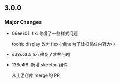 ## 3.0.0

### Major Changes

- 06ee801: fix: 修复了一些样式问题

  tooltip display 改为 flex-inline 为了让框贴住内容大小

- ed3c032: fix: 修复了某些问题
- 138e4f8: 新增 skeleton 组件

  从上游仓库 merge 的 PR
